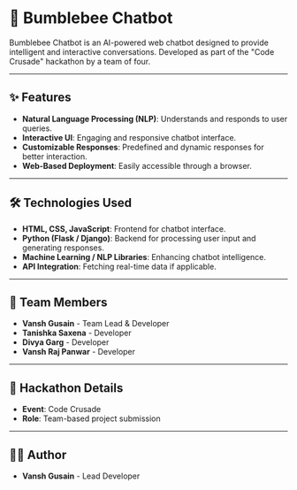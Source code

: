 # 🤖 Bumblebee Chatbot

Bumblebee Chatbot is an AI-powered web chatbot designed to provide intelligent and interactive conversations. Developed as part of the "Code Crusade" hackathon by a team of four.

---

## ✨ Features

- **Natural Language Processing (NLP)**: Understands and responds to user queries.
- **Interactive UI**: Engaging and responsive chatbot interface.
- **Customizable Responses**: Predefined and dynamic responses for better interaction.
- **Web-Based Deployment**: Easily accessible through a browser.

---

## 🛠 Technologies Used

- **HTML, CSS, JavaScript**: Frontend for chatbot interface.
- **Python (Flask / Django)**: Backend for processing user input and generating responses.
- **Machine Learning / NLP Libraries**: Enhancing chatbot intelligence.
- **API Integration**: Fetching real-time data if applicable.

---

## 👥 Team Members

- **Vansh Gusain** - Team Lead & Developer
- **Tanishka Saxena** - Developer
- **Divya Garg** - Developer
- **Vansh Raj Panwar** - Developer

---

## 🎯 Hackathon Details

- **Event**: Code Crusade
- **Role**: Team-based project submission

---

## 👨‍💻 Author

- **Vansh Gusain** - Lead Developer
